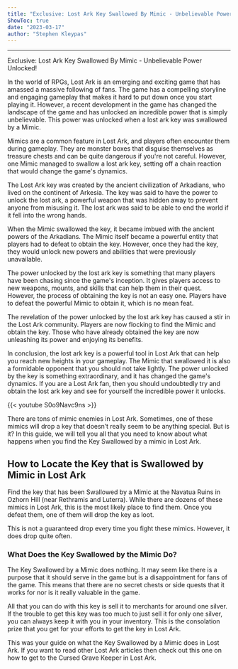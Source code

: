 ```yaml
---
title: "Exclusive: Lost Ark Key Swallowed By Mimic - Unbelievable Power Unlocked!"
ShowToc: true 
date: "2023-03-17"
author: "Stephen Kleypas"
---
```

*****
Exclusive: Lost Ark Key Swallowed By Mimic - Unbelievable Power Unlocked!

In the world of RPGs, Lost Ark is an emerging and exciting game that has amassed a massive following of fans. The game has a compelling storyline and engaging gameplay that makes it hard to put down once you start playing it. However, a recent development in the game has changed the landscape of the game and has unlocked an incredible power that is simply unbelievable. This power was unlocked when a lost ark key was swallowed by a Mimic.

Mimics are a common feature in Lost Ark, and players often encounter them during gameplay. They are monster boxes that disguise themselves as treasure chests and can be quite dangerous if you're not careful. However, one Mimic managed to swallow a lost ark key, setting off a chain reaction that would change the game's dynamics.

The Lost Ark key was created by the ancient civilization of Arkadians, who lived on the continent of Arkesia. The key was said to have the power to unlock the lost ark, a powerful weapon that was hidden away to prevent anyone from misusing it. The lost ark was said to be able to end the world if it fell into the wrong hands.

When the Mimic swallowed the key, it became imbued with the ancient powers of the Arkadians. The Mimic itself became a powerful entity that players had to defeat to obtain the key. However, once they had the key, they would unlock new powers and abilities that were previously unavailable.

The power unlocked by the lost ark key is something that many players have been chasing since the game's inception. It gives players access to new weapons, mounts, and skills that can help them in their quest. However, the process of obtaining the key is not an easy one. Players have to defeat the powerful Mimic to obtain it, which is no mean feat.

The revelation of the power unlocked by the lost ark key has caused a stir in the Lost Ark community. Players are now flocking to find the Mimic and obtain the key. Those who have already obtained the key are now unleashing its power and enjoying its benefits.

In conclusion, the lost ark key is a powerful tool in Lost Ark that can help you reach new heights in your gameplay. The Mimic that swallowed it is also a formidable opponent that you should not take lightly. The power unlocked by the key is something extraordinary, and it has changed the game's dynamics. If you are a Lost Ark fan, then you should undoubtedly try and obtain the lost ark key and see for yourself the incredible power it unlocks.

{{< youtube S0o9Navc9ns >}} 



There are tons of mimic enemies in Lost Ark. Sometimes, one of these mimics will drop a key that doesn’t really seem to be anything special. But is it? In this guide, we will tell you all that you need to know about what happens when you find the Key Swallowed by a mimic in Lost Ark.
 
## How to Locate the Key that is Swallowed by Mimic in Lost Ark
 

 
Find the key that has been Swallowed by a Mimic at the Navatua Ruins in Ozhorn Hill (near Rethramis and Luterra). While there are dozens of these mimics in Lost Ark, this is the most likely place to find them. Once you defeat them, one of them will drop the key as loot.
 
This is not a guaranteed drop every time you fight these mimics. However, it does drop quite often.
 
### What Does the Key Swallowed by the Mimic Do?
 
The Key Swallowed by a Mimic does nothing. It may seem like there is a purpose that it should serve in the game but is a disappointment for fans of the game. This means that there are no secret chests or side quests that it works for nor is it really valuable in the game.
 
All that you can do with this key is sell it to merchants for around one silver. If the trouble to get this key was too much to just sell it for only one silver, you can always keep it with you in your inventory. This is the consolation prize that you get for your efforts to get the key in Lost Ark.
 
This was your guide on what the Key Swallowed by a Mimic does in Lost Ark. If you want to read other Lost Ark articles then check out this one on how to get to the Cursed Grave Keeper in Lost Ark.



